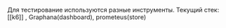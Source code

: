 Для тестирование используются разные инструменты. Текущий стек: [[k6]] , Graphana(dashboard), prometeus(store)

